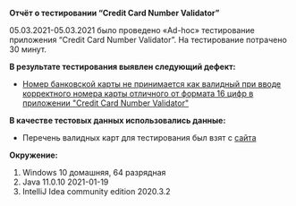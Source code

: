 **Отчёт о тестировании “Credit Card Number Validator”**

05.03.2021-05.03.2021 было проведено «Ad-hoc» тестирование приложения “Credit Card Number Validator”. На тестирование потрачено 30 минут.

**В результате тестирования выявлен следующий дефект:**

- [Номер банковской карты не принимается как валидный при вводе корректного номера карты отличного от формата 16 цифр в приложении "Credit Card Number Validator"](https://github.com/DimaLaps/JavaHomeWork1.2/issues/1)

**В качестве тестовых данных использовались данные:**

- Перечень валидных карт для тестирования был взят с [сайта](https://www.freeformatter.com/credit-card-number-generator-validator.html) 

**Окружение:**
1.	Windows 10 домашняя, 64 разрядная
2.	Java 11.0.10 2021-01-19
3.	IntelliJ Idea community edition 2020.3.2